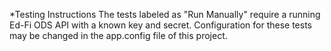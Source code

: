 ﻿*Testing Instructions
The tests labeled as "Run Manually" require a running Ed-Fi ODS API with a known key and secret. Configuration for these tests may be changed in the app.config file of this project.